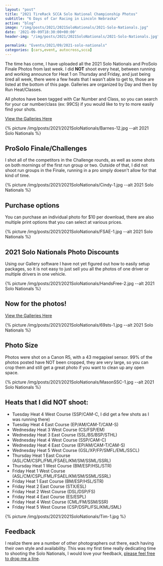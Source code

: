 ```yaml
---
layout: "post"
title: "2021 TireRack SCCA Solo National Championship Photos"
subtitle: "6 Days of Car Racing in Lincoln Nebraska"
active: "blog"
image: "/img/posts/2021/2021SoloNationals/2021-Solo-Nationals.jpg"
date: '2021-09-09T18:30:00+00:00'
header-img: "/img/posts/2021/2021SoloNationals/2021-Solo-Nationals.jpg"

permalink: "Events/2021/09/2021-solo-nationals"
categories: [cars,event, autocross,scca]
---
```

The time has come, I have uploaded all the 2021 Solo Nationals and ProSolo Finale Photos from last week. I did **NOT** shoot every heat, between running and working announce for Heat 1 on Thursday and Friday, and just being tired all week, there were a few heats that I wasn't able to get to, those are listed at the bottom of this page. Galleries are organized by Day and then by Run Heat/Classes.

All photos have been tagged with Car Number and Class, so you can search for your car number/class (ex: 99CS) if you would like to try to more easily find your shots.

[View the Galleries Here](https://photos.rainbowmarks.com/2021/Cars/2021-Solo-Nationals-and-ProSolo-Finale)

{% picture /img/posts/2021/2021SoloNationals/Barnes-12.jpg --alt 2021 Solo Nationals %}

## ProSolo Finale/Challenges
I shot all of the competitors in the Challenge rounds, as well as some shots on both mornings of the first run group or two. Outside of that, I did not shoot run groups in the Finale, running in a pro simply doesn't allow for that kind of time.

{% picture /img/posts/2021/2021SoloNationals/Cindy-1.jpg --alt 2021 Solo Nationals %}

## Purchase options
You can purchase an individual photo for $10 per download, there are also multiple print options that you can select at various prices.

{% picture /img/posts/2021/2021SoloNationals/FSAE-1.jpg --alt 2021 Solo Nationals %}

## 2021 Solo Nationals Photo Discounts
Using our Gallery software I have not yet figured out how to easily setup packages, so it is not easy to just sell you all the photos of one driver or multiple drivers in one vehicle.

{% picture /img/posts/2021/2021SoloNationals/HandsFree-2.jpg --alt 2021 Solo Nationals %}

## Now for the photos!

[View the Galleries Here](https://photos.rainbowmarks.com/2021/Cars/2021-Solo-Nationals-and-ProSolo-Finale)

{% picture /img/posts/2021/2021SoloNationals/69sts-1.jpg --alt 2021 Solo Nationals %}

## Photo Size
Photos were shot on a Canon R5, with a 43 megapixel sensor. 99% of the photos posted have NOT been cropped, they are very large, so you can crop them and still get a great photo if you want to clean up any open space.

{% picture /img/posts/2021/2021SoloNationals/MasonSSC-1.jpg --alt 2021 Solo Nationals %}

## Heats that I did NOT shoot:
- Tuesday Heat 4 West Course (SSP/CAM-C, I did get a few shots as I was running there)
- Tuesday Heat 4 East Course (EP/AM/CAM-T/CAM-S)
- Wednesday Heat 3 West Course (CS/FSP/EM)
- Wednesday Heat 3 East Course (SSL/BS/BSP/STHL)
- Wednesday Heat 4 West Course (SSP/CAM-C)
- Wednesday Heat 4 East Course (EP/AM/CAM-T/CAM-S)
- Wednesday Heat 5 West Course (GSL/XP/FP/SMFL/EML/SSCL)
- Thursday Heat 1 East Course (ASL/CM/CSPL/FML/FSAEL/KM/SM/SSML/SSRL)
- Thursday Heat 1 West Course (BM/ESP/HSL/STR)
- Friday Heat 1 West Course (ASL/CM/CSPL/FML/FSAEL/KM/SM/SSML/SSRL)
- Friday Heat 1 East Course (BM/ESP/HSL/STR)
- Friday Heat 2 East Course (STX/ESL)
- Friday Heat 2 West Course (DSL/DSP/FS)
- Friday Heat 4 East Course (ES/ESPL)
- Friday Heat 4 West Course (CML/FM/SSM/SSR)
- Friday Heat 5 West Course (CSP/DSPL/FSL/KML/SML)

{% picture /img/posts/2021/2021SoloNationals/Tim-1.jpg %}


## Feedback
I realize there are a number of other photographers out there, each having their own style and availability. This was my first time really dedicating time to shooting the Solo Nationals, I would love your feedback, [please feel free to drop me a line](https://chrishammond.com/contact/).

